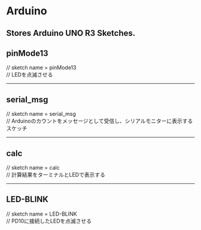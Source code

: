 # Arduino
Stores Arduino UNO R3 Sketches.
---  
## pinMode13  
// sketch name = pinMode13  
// LEDを点滅させる  

---  
## serial_msg  
// sketch name = serial_msg  
// Arduinoのカウントをメッセージとして受信し、シリアルモニターに表示するスケッチ  

---  
## calc  
// sketch name = calc  
// 計算結果をターミナルとLEDで表示する  

---  
## LED-BLINK  
// sketch name = LED-BLINK  
// PD10に接続したLEDを点滅させる  